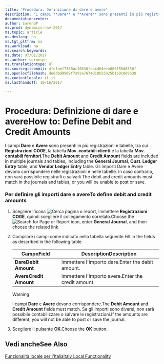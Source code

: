 ```yaml
---
title: 'Procedura: Definizione di dare e avere'
description: "I campi **Dare** e **Avere** sono presenti in più registrazioni e tabelle, tra cui **Registrazioni COGE**, la tabella **Mov. contabili clienti** e la tabella **Mov. contabili fornitori**. Gli importi Dare e Avere devono corrispondere nelle registrazioni e nelle tabelle. In caso contrario, non sarà possibile registrarli o salvarli."
documentationcenter: 
author: SorenGP
ms.prod: dynamics-nav-2017
ms.topic: article
ms.devlang: na
ms.tgt_pltfrm: na
ms.workload: na
ms.search.keywords: 
ms.date: 07/01/2017
ms.author: sgroespe
ms.translationtype: HT
ms.sourcegitcommit: 4fefaef7380ac10836fcac404eea006f55d8556f
ms.openlocfilehash: de6d6d9508f7a95a7674010b55025b1b3c8d9b38
ms.contentlocale: it-it
ms.lasthandoff: 10/16/2017

---
```

# <a name="how-to-define-debit-and-credit-amounts"></a><span data-ttu-id="f4887-104">Procedura: Definizione di dare e avere</span><span class="sxs-lookup"><span data-stu-id="f4887-104">How to: Define Debit and Credit Amounts</span></span>
<span data-ttu-id="f4887-105">I campi **Dare** e **Avere** sono presenti in più registrazioni e tabelle, tra cui **Registrazioni COGE**, la tabella **Mov. contabili clienti** e la tabella **Mov. contabili fornitori**.</span><span class="sxs-lookup"><span data-stu-id="f4887-105">The **Debit Amount** and **Credit Amount** fields are included in multiple journals and tables, including the **General Journal**, **Cust. Ledger Entry** table, and **Vendor Ledger Entry** table.</span></span> <span data-ttu-id="f4887-106">Gli importi Dare e Avere devono corrispondere nelle registrazioni e nelle tabelle. In caso contrario, non sarà possibile registrarli o salvarli.</span><span class="sxs-lookup"><span data-stu-id="f4887-106">The debit and credit amounts must match in the journals and tables, or you will be unable to post or save.</span></span>  

### <a name="to-define-debit-and-credit-amounts"></a><span data-ttu-id="f4887-107">Per definire gli importi dare e avere</span><span class="sxs-lookup"><span data-stu-id="f4887-107">To define debit and credit amounts</span></span>  

1.  <span data-ttu-id="f4887-108">Scegliere l'icona ![Cerca pagina o report](media/ui-search/search_small.png "Cerca pagina o report"), immettere **Registrazioni COGE**, quindi scegliere il collegamento correlato.</span><span class="sxs-lookup"><span data-stu-id="f4887-108">Choose the ![Search for Page or Report](media/ui-search/search_small.png "Search for Page or Report icon") icon, enter **General Journal**, and then choose the related link.</span></span>  

2.  <span data-ttu-id="f4887-109">Compilare i campi come indicato nella tabella seguente.</span><span class="sxs-lookup"><span data-stu-id="f4887-109">Fill in the fields as described in the following table.</span></span>  

    |<span data-ttu-id="f4887-110">Campo</span><span class="sxs-lookup"><span data-stu-id="f4887-110">Field</span></span>|<span data-ttu-id="f4887-111">Description</span><span class="sxs-lookup"><span data-stu-id="f4887-111">Description</span></span>|  
    |---------------------------------|---------------------------------------|  
    |<span data-ttu-id="f4887-112">**Dare**</span><span class="sxs-lookup"><span data-stu-id="f4887-112">**Debit Amount**</span></span>|<span data-ttu-id="f4887-113">Immettere l'importo dare.</span><span class="sxs-lookup"><span data-stu-id="f4887-113">Enter the debit amount.</span></span>|  
    |<span data-ttu-id="f4887-114">**Avere**</span><span class="sxs-lookup"><span data-stu-id="f4887-114">**Credit Amount**</span></span>|<span data-ttu-id="f4887-115">Immettere l'importo avere.</span><span class="sxs-lookup"><span data-stu-id="f4887-115">Enter the credit amount.</span></span>|  

    > [!WARNING]  
    >  <span data-ttu-id="f4887-116">I campi **Dare** e **Avere** devono corrispondere.</span><span class="sxs-lookup"><span data-stu-id="f4887-116">The **Debit Amount** and **Credit Amount** fields must match.</span></span> <span data-ttu-id="f4887-117">Se gli importi sono diversi, non sarà possibile contabilizzare o salvare le registrazioni.</span><span class="sxs-lookup"><span data-stu-id="f4887-117">If the amounts are different, you will not be able to post or save the journal.</span></span>  

3.  <span data-ttu-id="f4887-118">Scegliere il pulsante **OK**.</span><span class="sxs-lookup"><span data-stu-id="f4887-118">Choose the **OK** button.</span></span>  

## <a name="see-also"></a><span data-ttu-id="f4887-119">Vedi anche</span><span class="sxs-lookup"><span data-stu-id="f4887-119">See Also</span></span>  
 [<span data-ttu-id="f4887-120">Funzionalità locale per l'Italia</span><span class="sxs-lookup"><span data-stu-id="f4887-120">Italy Local Functionality</span></span>](italy-local-functionality.md)   

